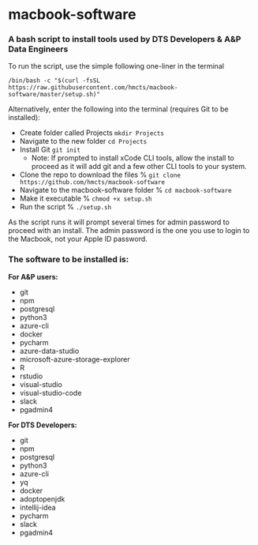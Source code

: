# macbook-software
 
### A bash script to install tools used by DTS Developers & A&P Data Engineers
 
To run the script, use the simple following one-liner in the terminal

`/bin/bash -c "$(curl -fsSL https://raw.githubusercontent.com/hmcts/macbook-software/master/setup.sh)"`
 
Alternatively, enter the following into the terminal (requires Git to be installed):
 
- Create folder called Projects `mkdir Projects`
- Navigate to the new folder `cd Projects`
- Install Git `git init`
  - Note: If prompted to install xCode CLI tools, allow the install to proceed as it will add git and a few other CLI tools to your system.
- Clone the repo to download the files % `git clone https://github.com/hmcts/macbook-software`
- Navigate to the macbook-software folder % `cd macbook-software`
- Make it executable % `chmod +x setup.sh`
- Run the script % `./setup.sh`
 
As the script runs it will prompt several times for admin password to proceed with an install. The admin password is the one you use to login to the Macbook, not your Apple ID password.


 
### The software to be installed is:
 
**For A&P users:**
 
- git
- npm
- postgresql
- python3
- azure-cli
- docker
- pycharm
- azure-data-studio
- microsoft-azure-storage-explorer
- R
- rstudio
- visual-studio
- visual-studio-code
- slack
- pgadmin4
 
**For DTS Developers:**
 
- git
- npm
- postgresql
- python3
- azure-cli
- yq
- docker
- adoptopenjdk
- intellij-idea
- pycharm
- slack
- pgadmin4
